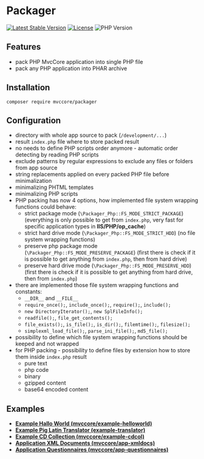 # Packager

[![Latest Stable Version](https://img.shields.io/badge/Stable-v2.2.0-brightgreen.svg?style=plastic)](https://github.com/mvccore/packager/releases)
[![License](https://img.shields.io/badge/Licence-BSD-brightgreen.svg?style=plastic)](https://mvccore.github.io/docs/packager/2.0.0/LICENCE.md)
![PHP Version](https://img.shields.io/badge/PHP->=5.3-brightgreen.svg?style=plastic)

## Features
- pack PHP MvcCore application into single PHP file
- pack any PHP application into PHAR archive

## Installation
```shell
composer require mvccore/packager
```

## Configuration
- directory with whole app source to pack (`/development/...`)
- result `index.php` file where to store packed result
- no needs to define PHP scripts order anymore - automatic order detecting by reading PHP scripts
- exclude patterns by regular expressions to exclude any files or folders from app source
- string replacements applied on every packed PHP file before minimalization
- minimalizing PHTML templates
- minimalizing PHP scripts
- PHP packing has now 4 options, how implemented file system wrapping functions could behave:
  - strict package mode (`\Packager_Php::FS_MODE_STRICT_PACKAGE`)
    (everything is only possible to get from `index.php`, very fast for specific application types in **IIS/PHP/op_cache**)
  - strict hard drive mode (`\Packager_Php::FS_MODE_STRICT_HDD`)
    (no file system wrapping functions)
  - preserve php package mode (`\Packager_Php::FS_MODE_PRESERVE_PACKAGE`)
    (first there is check if it is possible to get anything from `index.php`, then from hard drive)
  - preserve hard drive mode (`\Packager_Php::FS_MODE_PRESERVE_HDD`)
    (first there is check if it is possible to get anything from hard drive, then from `index.php`)
- there are implemented those file system wrapping functions and constants:
  - `__DIR__` and `__FILE__`
  - `require_once();`, `include_once();`, `require();`, `include();`
  - `new DirectoryIterator();`, `new SplFileInfo();` 
  - `readfile();`, `file_get_contents();`
  - `file_exists();`, `is_file();`,  `is_dir();`,  `filemtime();`, `filesize();`
  - `simplexml_load_file();`, `parse_ini_file();`, `md5_file();`
- possibility to define which file system wrapping functions should be keeped and not wrapped
- for PHP packing - possibility to define files by extension how to store them inside `index.php` result
  - pure text
  - php code
  - binary
  - gzipped content
  - base64 encoded content

## Examples
- [**Example Hallo World (mvccore/example-helloworld)**](https://github.com/mvccore/example-helloworld)
- [**Example Pig Latin Translator (example-translator)**](https://github.com/mvccore/example-translator)
- [**Example CD Collection (mvccore/example-cdcol)**](https://github.com/mvccore/example-cdcol)
- [**Application XML Documents (mvccore/app-xmldocs)**](https://github.com/mvccore/app-xmldocs)
- [**Application Questionnaires (mvccore/app-questionnaires)**](https://github.com/mvccore/app-questionnaires)
